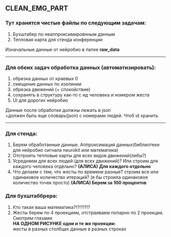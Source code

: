 ## CLEAN_EMG_PART     

### __Тут хранятся чистые файлы по следующим задачам:__  
 1. Бухштабер по неаппроксимировнным данным
 2. Тепловая карта для стенда конференции

Изначальные данные от нейробио в папке __raw_data__
__________
### __Для обеих задач обработка данных (автоматизировать):__  
1. обрезка данных от краевых 0
2. смещение данных по изолинии
3. обрезка движений (+ спокойствие)
4. сохранять в структуру как-то с ид человека и номером жеста
5. UI для дорогих нейробио

Данные после обработки должны лежать в json  
+должен быть еще словарь(json) с номерами людей. Чтоб id хранить
_______________
### __Для стенда:__
1. Берем обработанные данные. Аппроксимация данных(библиотеки для нейробио сигнала neurokit или математика)
2. Отстроить тепловые карты для всех видов движений(либы?)
3. Усредняем для всех людей (для всех движений)? Или строим для каждого человека отдельно?
   **(АЛИСА) Для каждого отдельно**
4. Что делаем с тем, что жесты по времени разные? строим все или одинаковое количество итераций? (я бы строила одинаковое количество точек просто)
   **(АЛИСА) Берем за 100 процентов**

### __Для бухштаббрера:__  
1. Кто такая ваша математика?!?!?!?!?
2. Жесты берем по 4 проекциям, отстраиваем попарно по 2 проекции. Смотрим глазами  
__НА ОДНОМ РИСУНКЕ одни и те же проекции:__  
жесты в разных столбцах
данные в разных строках